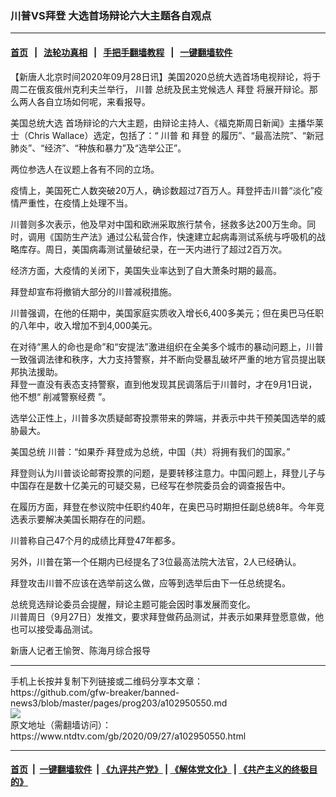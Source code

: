### 川普VS拜登 大选首场辩论六大主题各自观点
------------------------

#### [首页](https://github.com/gfw-breaker/banned-news3/blob/master/README.md) &nbsp;&nbsp;|&nbsp;&nbsp; [法轮功真相](https://github.com/begood0513/basic/blob/master/README.md)  &nbsp;&nbsp;|&nbsp;&nbsp; [手把手翻墙教程](https://github.com/gfw-breaker/guides/wiki)  &nbsp;&nbsp;|&nbsp;&nbsp; [一键翻墙软件](https://github.com/gfw-breaker/nogfw/blob/master/README.md)  



<div><div class="post_content" itemprop="articleBody">
 <p>
  【新唐人北京时间2020年09月28日讯】美国2020总统大选首场电视辩论，将于周二在俄亥俄州克利夫兰举行，
  <ok href="https://www.ntdtv.com/gb/川普.htm">
   川普
  </ok>
  总统及民主党候选人
  <ok href="https://www.ntdtv.com/gb/拜登.htm">
   拜登
  </ok>
  将展开辩论。那么两人各自立场如何呢，来看报导。
 </p>
 <p>
  <ok href="https://www.ntdtv.com/gb/美国总统大选.htm">
   美国总统大选
  </ok>
  首场辩论的六大主题，由辩论主持人、《福克斯周日新闻》主播华莱士（Chris Wallace）选定，包括了：“
  <ok href="https://www.ntdtv.com/gb/川普.htm">
   川普
  </ok>
  和
  <ok href="https://www.ntdtv.com/gb/拜登.htm">
   拜登
  </ok>
  的履历”、“最高法院”、“新冠肺炎”、“经济”、“种族和暴力”及“选举公正”。
 </p>
 <p>
  两位参选人在议题上各有不同的立场。
 </p>
 <p>
  疫情上，美国死亡人数突破20万人，确诊数超过7百万人。拜登抨击川普“淡化”疫情严重性，在疫情上处理不当。
 </p>
 <p>
  川普则多次表示，他及早对中国和欧洲采取旅行禁令，拯救多达200万生命。同时，调用《国防生产法》通过公私营合作，快速建立起病毒测试系统与呼吸机的战略库存。周日，美国病毒测试量破纪录，在一天内进行了超过2百万次。
 </p>
 <p>
  经济方面，大疫情的关闭下，美国失业率达到了自大萧条时期的最高。
 </p>
 <p>
  拜登却宣布将撤销大部分的川普减税措施。
 </p>
 <p>
  川普强调，在他的任期中，美国家庭实质收入增长6,400多美元；但在奥巴马任职的八年中，收入增加不到4,000美元。
 </p>
 <p>
  在对待“黑人的命也是命”和“安提法”激进组织在全美多个城市的暴动问题上，川普一致强调法律和秩序，大力支持警察，并不断向受暴乱破坏严重的地方官员提出联邦执法援助。
  <br/>
  拜登一直没有表态支持警察，直到他发现其民调落后于川普时，才在9月1日说，他不想“ 削减警察经费 ”。
 </p>
 <p>
  选举公正性上，川普多次质疑邮寄投票带来的弊端，并表示中共干预美国选举的威胁最大。
 </p>
 <p>
  美国总统 川普：“如果乔·拜登成为总统，中国（共）将拥有我们的国家。”
 </p>
 <p>
  拜登则认为川普谈论邮寄投票的问题，是要转移注意力。中国问题上，拜登儿子与中国存在是数十亿美元的可疑交易，已经写在参院委员会的调查报告中。
 </p>
 <p>
  在履历方面，拜登在参议院中任职约40年，在奥巴马时期担任副总统8年。今年竞选表示要解决美国长期存在的问题。
 </p>
 <p>
  川普称自己47个月的成绩比拜登47年都多。
 </p>
 <p>
  另外，川普在第一个任期内已经提名了3位最高法院大法官，2人已经确认。
 </p>
 <p>
  拜登攻击川普不应该在选举前这么做，应等到选举后由下一任总统提名。
 </p>
 <p>
  总统竞选辩论委员会提醒，辩论主题可能会因时事发展而变化。
  <br/>
  川普周日（9月27日）发推文，要求拜登做药品测试，并表示如果拜登愿意做，他也可以接受毒品测试。
 </p>
 <p>
  新唐人记者王愉贺、陈海月综合报导
 </p>
 <div class="single_ad">
 </div>
</div>
</div>
<hr/>
手机上长按并复制下列链接或二维码分享本文章：<br/>
https://github.com/gfw-breaker/banned-news3/blob/master/pages/prog203/a102950550.md <br/>
<a href='https://github.com/gfw-breaker/banned-news3/blob/master/pages/prog203/a102950550.md'><img src='https://github.com/gfw-breaker/banned-news3/blob/master/pages/prog203/a102950550.md.png'/></a> <br/>
原文地址（需翻墙访问）：https://www.ntdtv.com/gb/2020/09/27/a102950550.html


------------------------
#### [首页](https://github.com/gfw-breaker/banned-news3/blob/master/README.md) &nbsp;|&nbsp; [一键翻墙软件](https://github.com/gfw-breaker/nogfw/blob/master/README.md) &nbsp;| [《九评共产党》](https://github.com/gfw-breaker/9ping.md/blob/master/README.md#九评之一评共产党是什么) | [《解体党文化》](https://github.com/gfw-breaker/jtdwh.md/blob/master/README.md) | [《共产主义的终极目的》](https://github.com/gfw-breaker/gczydzjmd.md/blob/master/README.md)


<img src='http://gfw-breaker.win/banned-news3/pages/prog203/a102950550.md' width='0px' height='0px'/>